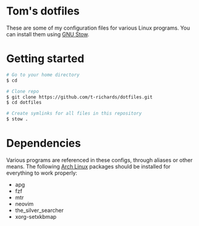 # Tom's dotfiles

These are some of my configuration files for various Linux programs.
You can install them using [GNU Stow][stow].

# Getting started

```bash
# Go to your home directory
$ cd

# Clone repo
$ git clone https://github.com/t-richards/dotfiles.git
$ cd dotfiles

# Create symlinks for all files in this repository
$ stow .
```

# Dependencies

Various programs are referenced in these configs, through aliases or other
means. The following [Arch Linux][archlinux] packages should be installed for
everything to work properly:

 - apg
 - fzf
 - mtr
 - neovim
 - the_silver_searcher
 - xorg-setxkbmap

[stow]: https://www.gnu.org/software/stow/
[archlinux]: https://www.archlinux.org/
